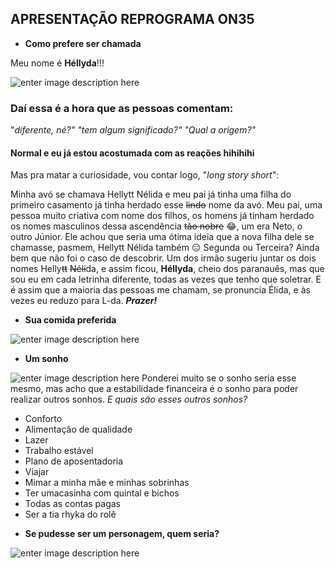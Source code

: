 ## APRESENTAÇÃO REPROGRAMA ON35

* **Como prefere ser chamada**

Meu nome é **Héllyda**!!!

![enter image description here](https://media.giphy.com/media/JSueytO5O29yM/giphy.gif?cid=790b7611h67tp6pp19aab04dxgxde8jipxf883tu64ghdiyk&ep=v1_gifs_search&rid=giphy.gif&ct=g)
### **Daí essa é a hora que as pessoas comentam:** 
 "*diferente, né?"
 "tem algum significado?"
 "Qual a origem?"*
 
 #### Normal e eu já estou acostumada com as reações hihihihi
Mas pra matar a curiosidade, vou contar logo, "*long story short*": 

Minha avó se chamava Hellytt Nélida e meu pai já tinha uma filha do primeiro casamento já tinha herdado esse ~~lindo~~ nome da avó. Meu pai, uma pessoa muito criativa com nome dos filhos, os homens já tinham herdado os nomes masculinos dessa ascendência ~~tão nobre~~ 😂, um era Neto, o outro Júnior. Ele achou que seria uma ótima ideia que a nova filha dele se chamasse, pasmem, Hellytt Nélida também :expressionless: Segunda ou Terceira? Ainda bem que não foi o caso de descobrir. Um dos irmão sugeriu juntar os dois nomes Helly~~tt~~ ~~Néli~~da, e assim ficou, **Héllyda**, cheio dos paranauês, mas que sou eu em cada letrinha diferente, todas as vezes que tenho que soletrar. E é assim que a maioria das pessoas me chamam, se pronuncia Élida, e às vezes eu reduzo para L-da. ***Prazer!***

* **Sua comida preferida**

![enter image description here](https://media.giphy.com/media/v1.Y2lkPTc5MGI3NjExajJtaGg4ZnJ5Y25pM2szcmkxNWU3c2ZwZzBtY2wwaXpva291ZGdnZSZlcD12MV9naWZzX3NlYXJjaCZjdD1n/jn2iXu2HRpMuovBrrV/giphy.gif)

* **Um sonho**

![enter image description here](https://media.giphy.com/media/5fBH6z8aMV1RbA4FaSc/giphy.gif?cid=790b7611w642zwm44yudjt6hld8udxz4dxfna281k1a85f5m&ep=v1_gifs_search&rid=giphy.gif&ct=g)
Ponderei muito se o sonho seria esse mesmo, mas acho que a estabilidade financeira é o sonho para poder realizar outros sonhos. *E quais são esses outros sonhos?* 

 * Conforto  
 * Alimentação de qualidade  
 * Lazer  
 * Trabalho estável  
 * Plano de aposentadoria 
 * Viajar 
 * Mimar a minha mãe e minhas sobrinhas 
 * Ter umacasinha com quintal e bichos 
 * Todas as contas pagas 
 * Ser a tia rhyka do rolê

 - **Se pudesse ser um personagem, quem seria?**
   
![enter image description here](https://media.giphy.com/media/v1.Y2lkPTc5MGI3NjExZDBhZHluNTN5MTZ3Zjh5NDdlNDlub2FvdHZoZm90Yms3cXk0MGhwcCZlcD12MV9pbnRlcm5hbF9naWZfYnlfaWQmY3Q9Zw/xT5LMKMqZ9SboPcNUs/giphy.gif)
